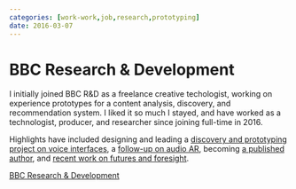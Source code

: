 ```yaml
---
categories: [work-work,job,research,prototyping]
date: 2016-03-07
---
```


# BBC Research & Development

I initially joined BBC R&D as a freelance creative techologist, working on experience prototypes for a content analysis, discovery, and recommendation system. I liked it so much I stayed, and have worked as a technologist, producer, and researcher since joining full-time in 2016.

Highlights have included designing and leading a [discovery and prototyping project on voice interfaces](#talking-machines), a [follow-up on audio AR](#audio-ar), becoming [a published author](#browsing), and [recent work on futures and foresight](#projections).

[BBC Research & Development](https://www.codemasters.com/)